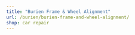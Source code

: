 ```yaml
---
title: "Burien Frame & Wheel Alignment"
url: /burien/burien-frame-and-wheel-alignment/
shop: car repair
---
```

